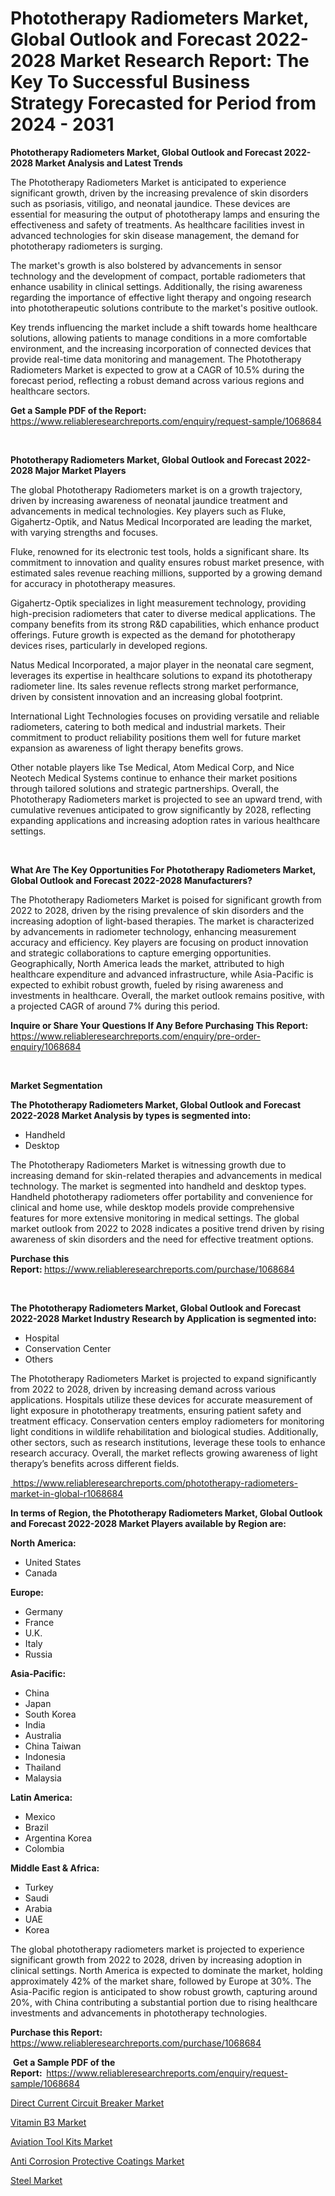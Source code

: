 <p><h1>Phototherapy Radiometers Market, Global Outlook and Forecast 2022-2028 Market Research Report: The Key To Successful Business Strategy Forecasted for Period from 2024 - 2031</h1></p><p><strong>Phototherapy Radiometers Market, Global Outlook and Forecast 2022-2028 Market Analysis and Latest Trends</strong></p>
<p><p>The Phototherapy Radiometers Market is anticipated to experience significant growth, driven by the increasing prevalence of skin disorders such as psoriasis, vitiligo, and neonatal jaundice. These devices are essential for measuring the output of phototherapy lamps and ensuring the effectiveness and safety of treatments. As healthcare facilities invest in advanced technologies for skin disease management, the demand for phototherapy radiometers is surging.</p><p>The market's growth is also bolstered by advancements in sensor technology and the development of compact, portable radiometers that enhance usability in clinical settings. Additionally, the rising awareness regarding the importance of effective light therapy and ongoing research into phototherapeutic solutions contribute to the market's positive outlook.</p><p>Key trends influencing the market include a shift towards home healthcare solutions, allowing patients to manage conditions in a more comfortable environment, and the increasing incorporation of connected devices that provide real-time data monitoring and management. The Phototherapy Radiometers Market is expected to grow at a CAGR of 10.5% during the forecast period, reflecting a robust demand across various regions and healthcare sectors.</p></p>
<p><strong>Get a Sample PDF of the Report:&nbsp;</strong> <a href="https://www.reliableresearchreports.com/enquiry/request-sample/1068684">https://www.reliableresearchreports.com/enquiry/request-sample/1068684</a></p>
<p>&nbsp;</p>
<p><strong>Phototherapy Radiometers Market, Global Outlook and Forecast 2022-2028 Major Market Players</strong></p>
<p><p>The global Phototherapy Radiometers market is on a growth trajectory, driven by increasing awareness of neonatal jaundice treatment and advancements in medical technologies. Key players such as Fluke, Gigahertz-Optik, and Natus Medical Incorporated are leading the market, with varying strengths and focuses.</p><p>Fluke, renowned for its electronic test tools, holds a significant share. Its commitment to innovation and quality ensures robust market presence, with estimated sales revenue reaching millions, supported by a growing demand for accuracy in phototherapy measures.</p><p>Gigahertz-Optik specializes in light measurement technology, providing high-precision radiometers that cater to diverse medical applications. The company benefits from its strong R&D capabilities, which enhance product offerings. Future growth is expected as the demand for phototherapy devices rises, particularly in developed regions.</p><p>Natus Medical Incorporated, a major player in the neonatal care segment, leverages its expertise in healthcare solutions to expand its phototherapy radiometer line. Its sales revenue reflects strong market performance, driven by consistent innovation and an increasing global footprint.</p><p>International Light Technologies focuses on providing versatile and reliable radiometers, catering to both medical and industrial markets. Their commitment to product reliability positions them well for future market expansion as awareness of light therapy benefits grows.</p><p>Other notable players like Tse Medical, Atom Medical Corp, and Nice Neotech Medical Systems continue to enhance their market positions through tailored solutions and strategic partnerships. Overall, the Phototherapy Radiometers market is projected to see an upward trend, with cumulative revenues anticipated to grow significantly by 2028, reflecting expanding applications and increasing adoption rates in various healthcare settings.</p></p>
<p>&nbsp;</p>
<p><strong>What Are The Key Opportunities For Phototherapy Radiometers Market, Global Outlook and Forecast 2022-2028 Manufacturers?</strong></p>
<p><p>The Phototherapy Radiometers Market is poised for significant growth from 2022 to 2028, driven by the rising prevalence of skin disorders and the increasing adoption of light-based therapies. The market is characterized by advancements in radiometer technology, enhancing measurement accuracy and efficiency. Key players are focusing on product innovation and strategic collaborations to capture emerging opportunities. Geographically, North America leads the market, attributed to high healthcare expenditure and advanced infrastructure, while Asia-Pacific is expected to exhibit robust growth, fueled by rising awareness and investments in healthcare. Overall, the market outlook remains positive, with a projected CAGR of around 7% during this period.</p></p>
<p><strong>Inquire or Share Your Questions If Any Before Purchasing This Report:</strong> <a href="https://www.reliableresearchreports.com/enquiry/pre-order-enquiry/1068684">https://www.reliableresearchreports.com/enquiry/pre-order-enquiry/1068684</a></p>
<p>&nbsp;</p>
<p><strong>Market Segmentation</strong></p>
<p><strong>The Phototherapy Radiometers Market, Global Outlook and Forecast 2022-2028 Market Analysis by types is segmented into:</strong></p>
<p><ul><li>Handheld</li><li>Desktop</li></ul></p>
<p><p>The Phototherapy Radiometers Market is witnessing growth due to increasing demand for skin-related therapies and advancements in medical technology. The market is segmented into handheld and desktop types. Handheld phototherapy radiometers offer portability and convenience for clinical and home use, while desktop models provide comprehensive features for more extensive monitoring in medical settings. The global market outlook from 2022 to 2028 indicates a positive trend driven by rising awareness of skin disorders and the need for effective treatment options.</p></p>
<p><strong>Purchase this Report:&nbsp;</strong><a href="https://www.reliableresearchreports.com/purchase/1068684">https://www.reliableresearchreports.com/purchase/1068684</a></p>
<p>&nbsp;</p>
<p><strong>The Phototherapy Radiometers Market, Global Outlook and Forecast 2022-2028 Market Industry Research by Application is segmented into:</strong></p>
<p><ul><li>Hospital</li><li>Conservation Center</li><li>Others</li></ul></p>
<p><p>The Phototherapy Radiometers Market is projected to expand significantly from 2022 to 2028, driven by increasing demand across various applications. Hospitals utilize these devices for accurate measurement of light exposure in phototherapy treatments, ensuring patient safety and treatment efficacy. Conservation centers employ radiometers for monitoring light conditions in wildlife rehabilitation and biological studies. Additionally, other sectors, such as research institutions, leverage these tools to enhance research accuracy. Overall, the market reflects growing awareness of light therapy’s benefits across different fields.</p></p>
<p><a href="https://www.reliableresearchreports.com/phototherapy-radiometers-market-in-global-r1068684">&nbsp;https://www.reliableresearchreports.com/phototherapy-radiometers-market-in-global-r1068684</a></p>
<p><strong>In terms of Region, the Phototherapy Radiometers Market, Global Outlook and Forecast 2022-2028 Market Players available by Region are:</strong></p>
<p>
    <p> <strong> North America: </strong>
        <ul>
            <li>United States</li>
            <li>Canada</li>
        </ul>
        </p> 
    <p> <strong> Europe: </strong>
        <ul>
            <li>Germany</li>
            <li>France</li>
            <li>U.K.</li>
            <li>Italy</li>
            <li>Russia</li>
        </ul>
        </p> 
    <p> <strong> Asia-Pacific: </strong>
        <ul>
            <li>China</li>
            <li>Japan</li>
            <li>South Korea</li>
            <li>India</li>
            <li>Australia</li>
            <li>China Taiwan</li>
            <li>Indonesia</li>
            <li>Thailand</li>
            <li>Malaysia</li>
        </ul>
        </p> 
    <p> <strong> Latin America: </strong>
        <ul>
            <li>Mexico</li>
            <li>Brazil</li>
            <li>Argentina Korea</li>
            <li>Colombia</li>
        </ul>
        </p> 
    <p> <strong> Middle East & Africa: </strong>
        <ul>
            <li>Turkey</li>
            <li>Saudi</li>
            <li>Arabia</li>
            <li>UAE</li>
            <li>Korea</li>
        </ul>
    </p>
    </p>
<p><p>The global phototherapy radiometers market is projected to experience significant growth from 2022 to 2028, driven by increasing adoption in clinical settings. North America is expected to dominate the market, holding approximately 42% of the market share, followed by Europe at 30%. The Asia-Pacific region is anticipated to show robust growth, capturing around 20%, with China contributing a substantial portion due to rising healthcare investments and advancements in phototherapy technologies.</p></p>
<p><strong>Purchase this Report: </strong><a href="https://www.reliableresearchreports.com/purchase/1068684">https://www.reliableresearchreports.com/purchase/1068684</a></p>
<p>&nbsp;<strong>Get a Sample PDF of the Report:&nbsp;&nbsp;</strong><a href="https://www.reliableresearchreports.com/enquiry/request-sample/1068684">https://www.reliableresearchreports.com/enquiry/request-sample/1068684</a></p>
<p><strong></strong></p>
<p><p><a href="https://www.linkedin.com/pulse/direct-current-circuit-breaker-market-size-growth-trends-ufv1c?trackingId=HvSoQ%2BpbRIijjrw62EqiYQ%3D%3D">Direct Current Circuit Breaker Market</a></p><p><a href="https://issuu.com/reportprime-2/docs/vitamin-b3-market-size-2030.pptx_dcb67d1b0fc7f4">Vitamin B3 Market</a></p><p><a href="https://medium.com/@neilrogers69/the-aviation-tool-kits-market-has-experienced-impressive-growth-in-recent-years-expanding-its-36ae55586681">Aviation Tool Kits Market</a></p><p><a href="https://www.linkedin.com/pulse/market-dynamics-future-trends-global-anti-corrosion-protective-scage?trackingId=q3ZwNAXNTXqaMGjW9bc1ww%3D%3D">Anti Corrosion Protective Coatings Market</a></p><p><a href="https://issuu.com/reportprime-2/docs/steel-market-size-2030.pptx_f4d25520d0adea">Steel Market</a></p></p>